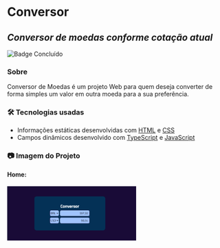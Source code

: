 # Conversor
## _Conversor de moedas conforme cotação atual_

![Badge Concluído](https://img.shields.io/static/v1?label=STATUS&message=CONCLU%C3%8DDO&color=GREEN&style=for-the-badge)

### Sobre
Conversor de Moedas é um projeto Web para quem deseja converter de forma simples um valor em outra moeda para a sua preferência.

### 🛠 Tecnologias usadas
 - Informações estáticas desenvolvidas com [HTML](https://developer.mozilla.org/en-US/docs/Web/HTML) e [CSS](https://developer.mozilla.org/en-US/docs/Web/CSS)
 - Campos dinâmicos desenvolvido com [TypeScript](https://www.typescriptlang.org/) e [JavaScript](https://developer.mozilla.org/en-US/docs/Web/JavaScript)
 
### 📷 Imagem do Projeto
#### Home:
<img src="./dist/assets/img/Cotação.png" width ="300px" height="auto">